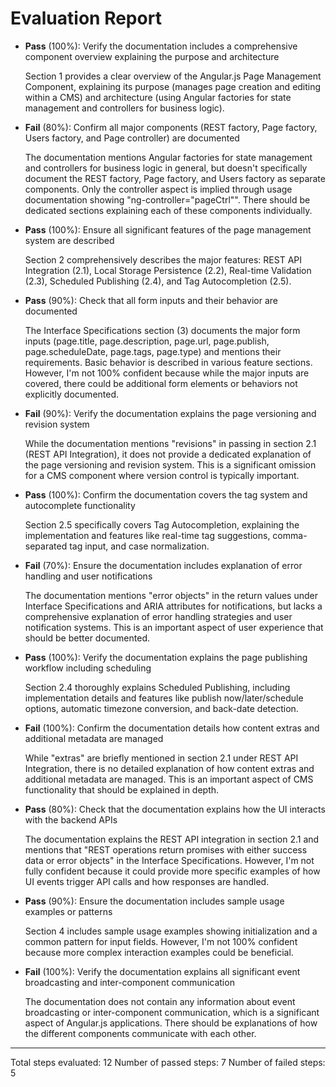 # Evaluation Report

- **Pass** (100%): Verify the documentation includes a comprehensive component overview explaining the purpose and architecture
  
  Section 1 provides a clear overview of the Angular.js Page Management Component, explaining its purpose (manages page creation and editing within a CMS) and architecture (using Angular factories for state management and controllers for business logic).

- **Fail** (80%): Confirm all major components (REST factory, Page factory, Users factory, and Page controller) are documented
  
  The documentation mentions Angular factories for state management and controllers for business logic in general, but doesn't specifically document the REST factory, Page factory, and Users factory as separate components. Only the controller aspect is implied through usage documentation showing "ng-controller="pageCtrl"". There should be dedicated sections explaining each of these components individually.

- **Pass** (100%): Ensure all significant features of the page management system are described
  
  Section 2 comprehensively describes the major features: REST API Integration (2.1), Local Storage Persistence (2.2), Real-time Validation (2.3), Scheduled Publishing (2.4), and Tag Autocompletion (2.5).

- **Pass** (90%): Check that all form inputs and their behavior are documented
  
  The Interface Specifications section (3) documents the major form inputs (page.title, page.description, page.url, page.publish, page.scheduleDate, page.tags, page.type) and mentions their requirements. Basic behavior is described in various feature sections. However, I'm not 100% confident because while the major inputs are covered, there could be additional form elements or behaviors not explicitly documented.

- **Fail** (90%): Verify the documentation explains the page versioning and revision system
  
  While the documentation mentions "revisions" in passing in section 2.1 (REST API Integration), it does not provide a dedicated explanation of the page versioning and revision system. This is a significant omission for a CMS component where version control is typically important.

- **Pass** (100%): Confirm the documentation covers the tag system and autocomplete functionality
  
  Section 2.5 specifically covers Tag Autocompletion, explaining the implementation and features like real-time tag suggestions, comma-separated tag input, and case normalization.

- **Fail** (70%): Ensure the documentation includes explanation of error handling and user notifications
  
  The documentation mentions "error objects" in the return values under Interface Specifications and ARIA attributes for notifications, but lacks a comprehensive explanation of error handling strategies and user notification systems. This is an important aspect of user experience that should be better documented.

- **Pass** (100%): Verify the documentation explains the page publishing workflow including scheduling
  
  Section 2.4 thoroughly explains Scheduled Publishing, including implementation details and features like publish now/later/schedule options, automatic timezone conversion, and back-date detection.

- **Fail** (100%): Confirm the documentation details how content extras and additional metadata are managed
  
  While "extras" are briefly mentioned in section 2.1 under REST API Integration, there is no detailed explanation of how content extras and additional metadata are managed. This is an important aspect of CMS functionality that should be explained in depth.

- **Pass** (80%): Check that the documentation explains how the UI interacts with the backend APIs
  
  The documentation explains the REST API integration in section 2.1 and mentions that "REST operations return promises with either success data or error objects" in the Interface Specifications. However, I'm not fully confident because it could provide more specific examples of how UI events trigger API calls and how responses are handled.

- **Pass** (90%): Ensure the documentation includes sample usage examples or patterns
  
  Section 4 includes sample usage examples showing initialization and a common pattern for input fields. However, I'm not 100% confident because more complex interaction examples could be beneficial.

- **Fail** (100%): Verify the documentation explains all significant event broadcasting and inter-component communication
  
  The documentation does not contain any information about event broadcasting or inter-component communication, which is a significant aspect of Angular.js applications. There should be explanations of how the different components communicate with each other.

---

Total steps evaluated: 12
Number of passed steps: 7
Number of failed steps: 5
